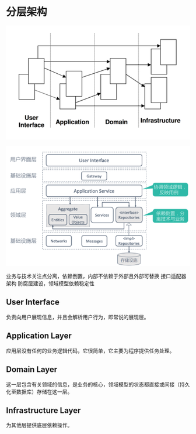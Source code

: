 # 分层架构

![](../_pic/LayeredArchitecture.png)

![](../_pic/DDD-Layered.jpg)

业务与技术关注点分离，依赖倒置，内部不依赖于外部且外部可替换
接口适配器架构
防腐层建设，领域模型依赖稳定性

## User Interface
负责向用户展现信息，并且会解析用户行为，即常说的展现层。

## Application Layer
应用层没有任何的业务逻辑代码，它很简单，它主要为程序提供任务处理。

## Domain Layer
这一层包含有关领域的信息，是业务的核心，领域模型的状态都直接或间接（持久化至数据库）存储在这一层。

## Infrastructure Layer
为其他层提供底层依赖操作。




